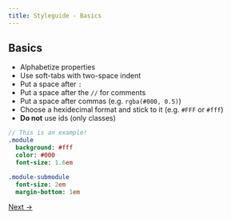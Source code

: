 ```yaml
---
title: Styleguide - Basics
---
```


## Basics

- Alphabetize properties
- Use soft-tabs with two-space indent
- Put a space after `:`
- Put a space after the `//` for comments
- Put a space after commas (e.g. `rgba(#000, 0.5)`)
- Choose a hexidecimal format and stick to it (e.g. `#FFF` or `#fff`)
- **Do not** use ids (only classes)

```sass
// This is an example!
.module
  background: #fff
  color: #000
  font-size: 1.6em

.module-submodule
  font-size: 2em
  margin-bottom: 1em

```

<a class="btn--b" href="/styleguide/sass-specific/">Next &rarr;</a>
